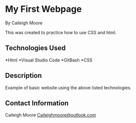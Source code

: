 # **My First Webpage**
By Caileigh Moore

This was created to practice how to use CSS and html. 
## **Technologies Used**
*Html
*Visual Studio Code
*GitBash
*CSS
## Description
Example of basic website using the above listed technologies.

## Contact Information
Caileigh Moore Caileighmoore@outlook.com

